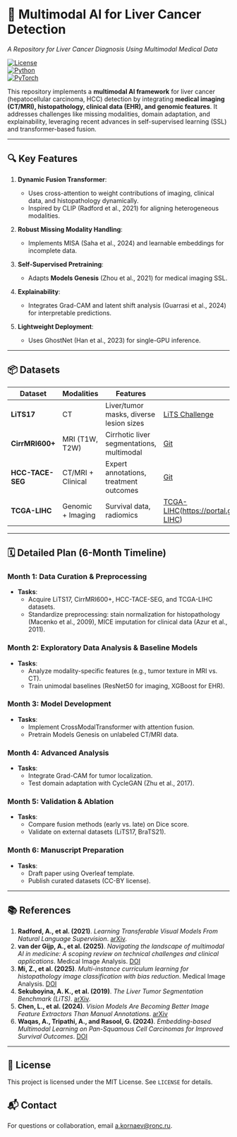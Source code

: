 # 🧠 Multimodal AI for Liver Cancer Detection  
*A Repository for Liver Cancer Diagnosis Using Multimodal Medical Data*  

[![License](https://img.shields.io/badge/License-MIT-blue.svg )](https://opensource.org/licenses/MIT )  
[![Python](https://img.shields.io/badge/Python-3.8+-brightgreen.svg )](https://www.python.org/ )  
[![PyTorch](https://img.shields.io/badge/PyTorch-1.13+-orange.svg )](https://pytorch.org/ )  

This repository implements a **multimodal AI framework** for liver cancer (hepatocellular carcinoma, HCC) detection by integrating **medical imaging (CT/MRI), histopathology, clinical data (EHR), and genomic features**. It addresses challenges like missing modalities, domain adaptation, and explainability, leveraging recent advances in self-supervised learning (SSL) and transformer-based fusion.

---

## 🔍 Key Features  
1. **Dynamic Fusion Transformer**:  
   - Uses cross-attention to weight contributions of imaging, clinical data, and histopathology dynamically.  
   - Inspired by CLIP (Radford et al., 2021) for aligning heterogeneous modalities.  

2. **Robust Missing Modality Handling**:  
   - Implements MISA (Saha et al., 2024) and learnable embeddings for incomplete data.  

3. **Self-Supervised Pretraining**:  
   - Adapts **Models Genesis** (Zhou et al., 2021) for medical imaging SSL.  

4. **Explainability**:  
   - Integrates Grad-CAM and latent shift analysis (Guarrasi et al., 2024) for interpretable predictions.  

5. **Lightweight Deployment**:  
   - Uses GhostNet (Han et al., 2023) for single-GPU inference.  

---

## 📦 Datasets  
| Dataset          | Modalities          | Features                                      | Source                                                                 |
|------------------|---------------------|-----------------------------------------------|------------------------------------------------------------------------|
| **LiTS17**       | CT                  | Liver/tumor masks, diverse lesion sizes       | [LiTS Challenge](https://competitions.codalab.org/competitions/17094 )  |
| **CirrMRI600+**  | MRI (T1W, T2W)      | Cirrhotic liver segmentations, multimodal     | [Git](https://github.com/NUBagciLab/CirrMRI600Plus)                       |
| **HCC-TACE-SEG** | CT/MRI + Clinical   | Expert annotations, treatment outcomes        | [Git](https://github.com/openmedlab/Awesome-Medical-Dataset/blob/main/resources/HCC-TACE-Seg.md)                        |
| **TCGA-LIHC**    | Genomic + Imaging   | Survival data, radiomics                      | [TCGA-LIHC](https://www.cancer.gov/about-nci/organization/ccg/research/project-pages/the-cancer-genome-atlas )(https://portal.gdc.cancer.gov/projects/TCGA-LIHC) |

---

## 🗓️ Detailed Plan (6-Month Timeline)  

### **Month 1: Data Curation & Preprocessing**  
- **Tasks**:  
  - Acquire LiTS17, CirrMRI600+, HCC-TACE-SEG, and TCGA-LIHC datasets.  
  - Standardize preprocessing: stain normalization for histopathology (Macenko et al., 2009), MICE imputation for clinical data (Azur et al., 2011).  

### **Month 2: Exploratory Data Analysis & Baseline Models**  
- **Tasks**:  
  - Analyze modality-specific features (e.g., tumor texture in MRI vs. CT).  
  - Train unimodal baselines (ResNet50 for imaging, XGBoost for EHR).  

### **Month 3: Model Development**  
- **Tasks**:  
  - Implement CrossModalTransformer with attention fusion.  
  - Pretrain Models Genesis on unlabeled CT/MRI data.  

### **Month 4: Advanced Analysis**  
- **Tasks**:  
  - Integrate Grad-CAM for tumor localization.  
  - Test domain adaptation with CycleGAN (Zhu et al., 2017).  

### **Month 5: Validation & Ablation**  
- **Tasks**:  
  - Compare fusion methods (early vs. late) on Dice score.  
  - Validate on external datasets (LiTS17, BraTS21).  

### **Month 6: Manuscript Preparation**  
- **Tasks**:  
  - Draft paper using Overleaf template.  
  - Publish curated datasets (CC-BY license).  

---
## 📚 References  
1. **Radford, A., et al. (2021)**. *Learning Transferable Visual Models From Natural Language Supervision*. [arXiv](https://arxiv.org/abs/2103.00020). 
2. **van der Gijp, A., et al. (2025)**. *Navigating the landscape of multimodal AI in medicine: A scoping review on technical challenges and clinical applications*. Medical Image Analysis. [DOI](https://doi.org/10.1016/j.media.2025.102123 )
3. **Mi, Z., et al. (2025)**. *Multi-instance curriculum learning for histopathology image classification with bias reduction*. Medical Image Analysis. [DOI](https://doi.org/10.1016/j.media.2025.102157 ) 
4. **Sekuboyina, A. K., et al. (2019)**. *The Liver Tumor Segmentation Benchmark (LiTS)*. [arXiv](https://arxiv.org/abs/1901.04056 ).
5. **Chen, L., et al. (2024)**. *Vision Models Are Becoming Better Image Feature Extractors Than Manual Annotations*. [arXiv](https://arxiv.org/abs/2404.00578 )
6. **Waqas, A., Tripathi, A., and Rasool, G. (2024)**. *Embedding-based Multimodal Learning on Pan-Squamous Cell Carcinomas for Improved Survival Outcomes*. [DOI](https://doi.org/10.3389/frai.2024.1430984 )
---

## 📄 License  
This project is licensed under the MIT License. See `LICENSE` for details.  

## 📬 Contact  
For questions or collaboration, email a.kornaev@ronc.ru.  
